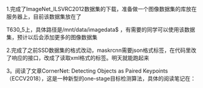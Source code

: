 1.完成了ImageNet_ILSVRC2012数据集的下载，准备做一个图像数据集的库放在服务器上，目前该数据集放在了

T630_5上，具体路径是/mnt/data/imagedata$ ，有需要的同学可以使用该数据集，预计以后会添加更多的图像数据集

2.完成了之前SSD数据集的格式改动，maskrcnn需要json格式标签，在代码里改了响应的接口，改成了读取xml格式的标签。明天就能跑起来

3。阅读了文章CornerNet: Detecting Objects as Paired Keypoints（ECCV2018），这是一种新型的one-stage目标检测算法，具体的阅读笔记在：

